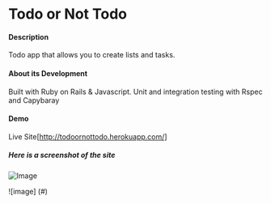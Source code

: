 # Todo or Not Todo

#### Description
Todo app that allows you to create lists and tasks.


#### About its Development
Built with Ruby on Rails & Javascript.
Unit and integration testing with Rspec and Capybaray


#### Demo
Live Site[http://todoornottodo.herokuapp.com/]


##### Here is a screenshot of the site

![Image](#)

![image] (#)
